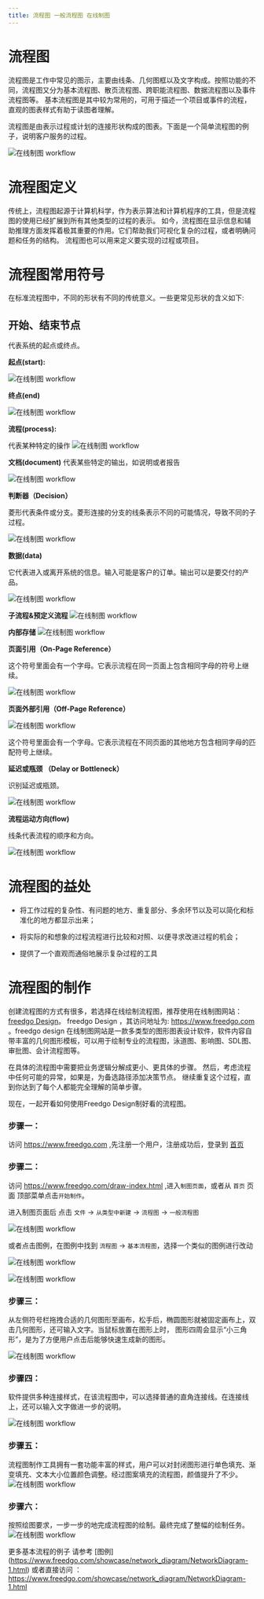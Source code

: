 ```yaml
---
title: 流程图 一般流程图 在线制图
---
```


# 流程图

流程图是工作中常见的图示，主要由线条、几何图框以及文字构成。按照功能的不同，流程图又分为基本流程图、散页流程图、跨职能流程图、数据流程图以及事件流程图等。
基本流程图是其中较为常用的，可用于描述一个项目或事件的流程，直观的图表样式有助于读图者理解。

流程图是由表示过程或计划的连接形状构成的图表。下面是一个简单流程图的例子，说明客户服务的过程。

![在线制图 workflow](https://www.freedgo.com/public/themes/freedgo/workflow/workflow1.png "在线制图 workflow")


# 流程图定义

传统上，流程图起源于计算机科学，作为表示算法和计算机程序的工具，但是流程图的使用已经扩展到所有其他类型的过程的表示。
如今，流程图在显示信息和辅助推理方面发挥着极其重要的作用。它们帮助我们可视化复杂的过程，或者明确问题和任务的结构。
流程图也可以用来定义要实现的过程或项目。



# 流程图常用符号

在标准流程图中，不同的形状有不同的传统意义。一些更常见形状的含义如下:

## 开始、结束节点

代表系统的起点或终点。

**起点(start):**

![在线制图 workflow](https://www.freedgo.com/public/themes/freedgo/workflow/workflow_start.png "在线制图 workflow")

**终点(end)**

![在线制图 workflow](https://www.freedgo.com/public/themes/freedgo/workflow/workflow_end.png "在线制图 workflow")

**流程(process):**

代表某种特定的操作
![在线制图 workflow](https://www.freedgo.com/public/themes/freedgo/workflow/workflow_process.png "在线制图 workflow")

**文档(document)**
代表某些特定的输出，如说明或者报告

![在线制图 workflow](https://www.freedgo.com/public/themes/freedgo/workflow/workflow_doc.png "在线制图 workflow")

**判断器（Decision）**

菱形代表条件或分支。菱形连接的分支的线条表示不同的可能情况，导致不同的子过程。

![在线制图 workflow](https://www.freedgo.com/public/themes/freedgo/workflow/workflow_dec.png "在线制图 workflow")


**数据(data)**

它代表进入或离开系统的信息。输入可能是客户的订单。输出可以是要交付的产品。

![在线制图 workflow](https://www.freedgo.com/public/themes/freedgo/workflow/workflow_data.png "在线制图 workflow")

**子流程&预定义流程**
![在线制图 workflow](https://www.freedgo.com/public/themes/freedgo/workflow/workflow9.png "在线制图 workflow")


**内部存储**
![在线制图 workflow](https://www.freedgo.com/public/themes/freedgo/workflow/workflow_s.png "在线制图 workflow")



**页面引用（On-Page Reference）**

这个符号里面会有一个字母。它表示流程在同一页面上包含相同字母的符号上继续。

![在线制图 workflow](https://www.freedgo.com/public/themes/freedgo/workflow/workflow_onepage.png "在线制图 workflow")

**页面外部引用（Off-Page Reference）**

![在线制图 workflow](https://www.freedgo.com/public/themes/freedgo/workflow/workflow_offpage.png "在线制图 workflow")
 
 
这个符号里面会有一个字母。它表示流程在不同页面的其他地方包含相同字母的匹配符号上继续。 


**延迟或瓶颈 （Delay or Bottleneck）**

识别延迟或瓶颈。 

![在线制图 workflow](https://www.freedgo.com/public/themes/freedgo/workflow/workflow_delay.png "在线制图 workflow")
 
**流程运动方向(flow)**
 
线条代表流程的顺序和方向。   

![在线制图 workflow](https://www.freedgo.com/public/themes/freedgo/workflow/workflow_flow.png "在线制图 workflow")

# 流程图的益处

- 将工作过程的复杂性、有问题的地方、重复部分、多余环节以及可以简化和标准化的地方都显示出来； 

- 将实际的和想象的过程流程进行比较和对照、以便寻求改进过程的机会； 

- 提供了一个直观而通俗地展示复杂过程的工具

# 流程图的制作

创建流程图的方式有很多，若选择在线绘制流程图，推荐使用在线制图网站： [freedgo Design](https://www.freedgo.com  "在线制图工具")。 freedgo Design ，其访问地址为: https://www.freedgo.com 。freedgo design 在线制图网站是一款多类型的图形图表设计软件，软件内容自带丰富的几何图形模板，可以用于绘制专业的流程图，泳道图、影响图、SDL图、审批图、会计流程图等。


在具体的流程图中需要把业务逻辑分解成更小、更具体的步骤。 然后，考虑流程中任何可能的异常，如果是，为备选路径添加决策节点。
 继续重复这个过程，直到你达到了每个人都能完全理解的简单步骤。

现在，一起开看如何使用Freedgo Design制好看的流程图。

### 步骤一：

访问 https://www.freedgo.com ,先注册一个用户，注册成功后，登录到 [首页](https://www.freedgo.com)

### 步骤二：

访问 https://www.freedgo.com/draw-index.html ,进入`制图页面`，或者从 `首页` 页面 顶部菜单点击`开始制作`。

进入制图页面后 点击 `文件` -> `从类型中新建` -> `流程图` -> `一般流程图`

![在线制图 workflow](https://www.freedgo.com/public/themes/freedgo/workflow/workflow2.png "在线制图 workflow")


或者点击图例，在图例中找到 `流程图` -> `基本流程图`，选择一个类似的图例进行改动

![在线制图 workflow](https://www.freedgo.com/public/themes/freedgo/workflow/workflow3.png "在线制图 workflow")


![在线制图 workflow](https://www.freedgo.com/public/themes/freedgo/workflow/workflow4.png "在线制图 workflow")

### 步骤三：

从左侧符号栏拖拽合适的几何图形至画布，松手后，椭圆图形就被固定画布上，双击几何图形，还可输入文字。当鼠标放置在图形上时，
图形四周会显示“小三角形”，是为了方便用户点击后能够快速生成新的图形。

![在线制图 workflow](https://www.freedgo.com/public/themes/freedgo/workflow/workflow5.png "在线制图 workflow")

### 步骤四：

软件提供多种连接样式，在该流程图中，可以选择普通的直角连接线。在连接线上，还可以输入文字做进一步的说明。

![在线制图 workflow](https://www.freedgo.com/public/themes/freedgo/workflow/workflow6.png "在线制图 workflow")


### 步骤五：

流程图制作工具拥有一套功能丰富的样式，用户可以对封闭图形进行单色填充、渐变填充、文本大小位置颜色调整。经过图案填充的流程图，颜值提升了不少。
![在线制图 workflow](https://www.freedgo.com/public/themes/freedgo/workflow/workflow7.png "在线制图 workflow")


### 步骤六：

按照绘图要求，一步一步的地完成流程图的绘制。最终完成了整幅的绘制任务。
![在线制图 workflow](https://www.freedgo.com/public/themes/freedgo/workflow/workflow8.png "在线制图 workflow")

更多基本流程的例子 请参考 [图例] (https://www.freedgo.com/showcase/network_diagram/NetworkDiagram-1.html) 或者直接访问 ： https://www.freedgo.com/showcase/network_diagram/NetworkDiagram-1.html


